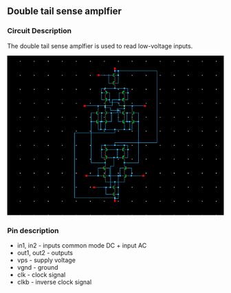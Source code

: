 ## Double tail sense amplfier

### Circuit Description

The double tail sense amplfier is used to read low-voltage inputs.

![Circuit diagram](double_tail_sense_amplifier_schematic.tiff)

### Pin description

* in1, in2 - inputs common mode DC + input AC
* out1, out2  - outputs 
* vps - supply voltage
* vgnd - ground
* clk - clock signal
* clkb - inverse clock signal
